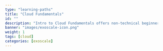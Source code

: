```yaml
---
type: "learning-paths"
title: "Cloud Fundamentals"
id: ""
description: "Intro to Cloud Fundamentals offers non-technical beginners a clear overview of cloud computing essentials, covering storage, sustainability, compliance, and DBaaS."
banner: "images/exoscale-icon.png"
weight: 1
tags: [cloud]
categories: [exoscale]
---
```

